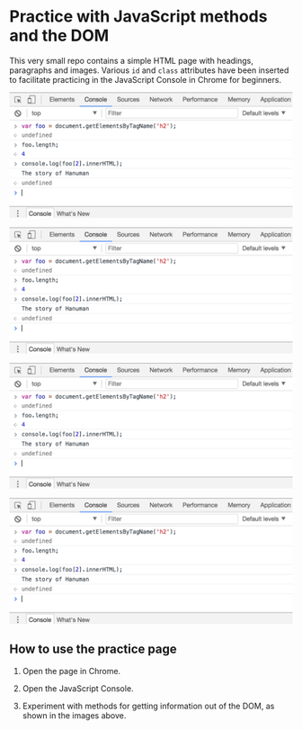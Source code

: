 # Practice with JavaScript methods and the DOM

This very small repo contains a simple HTML page with headings, paragraphs and images. Various `id` and `class` attributes have been inserted to facilitate practicing in the JavaScript Console in Chrome for beginners.

![getElementsByTagName](images/example1.png)

![getElementById](images/example1.png)

![getElementsByClassName](images/example1.png)

![getElementsByClassName](images/example1.png)

## How to use the practice page

1. Open the page in Chrome.

2. Open the JavaScript Console.

3. Experiment with methods for getting information out of the DOM, as shown in the images above.
